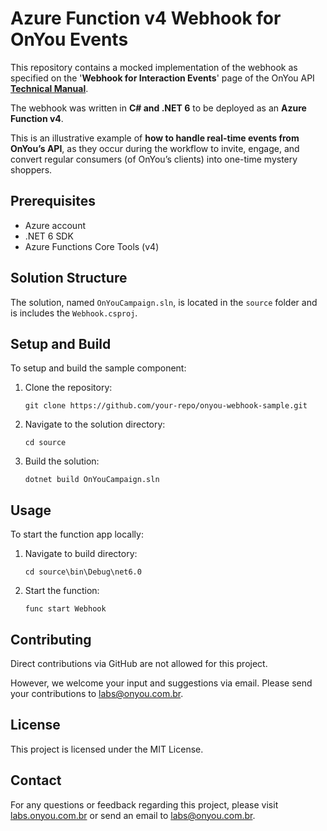# Azure Function v4 Webhook for OnYou Events

This repository contains a mocked implementation of the webhook as specified on the '**Webhook for Interaction Events**' page of the OnYou API [**Technical Manual**](https://insights.onyou.com.br/api-manual).

The webhook was written in **C# and .NET 6** to be deployed as an **Azure Function v4**.

This is an illustrative example of **how to handle real-time events from OnYou’s API**, as they occur during the workflow to invite, engage, and convert regular consumers (of OnYou’s clients) into one-time mystery shoppers.

## Prerequisites

- Azure account
- .NET 6 SDK
- Azure Functions Core Tools (v4)

## Solution Structure

The solution, named `OnYouCampaign.sln`, is located in the `source` folder and is includes the `Webhook.csproj`.

## Setup and Build
To setup and build the sample component:

1. Clone the repository:

   ```shell
   git clone https://github.com/your-repo/onyou-webhook-sample.git
   ```

2. Navigate to the solution directory:

   ```shell
   cd source
   ```

3. Build the solution:

   ```shell
   dotnet build OnYouCampaign.sln
   ```

## Usage

To start the function app locally:

1. Navigate to build directory:

   ```shell
   cd source\bin\Debug\net6.0
   ```

2. Start the function:

   ```shell
   func start Webhook
   ```

## Contributing

Direct contributions via GitHub are not allowed for this project.

However, we welcome your input and suggestions via email. Please send your contributions to <labs@onyou.com.br>.

## License

This project is licensed under the MIT License.

## Contact

For any questions or feedback regarding this project, please visit [labs.onyou.com.br](https://labs.onyou.com.br) or send an email to <labs@onyou.com.br>.
